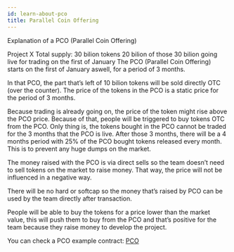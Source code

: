 ```yaml
---
id: learn-about-pco
title: Parallel Coin Offering
---
```


Explanation of a PCO (Parallel Coin Offering)

Project X
Total supply: 30 bilion tokens
20 bilion of those 30 bilion going live for trading on the first of January
The PCO (Parallel Coin Offering) starts on the first of January aswell, for a period of 3 months. 

In that PCO, the part that’s left of 10 bilion tokens will be sold directly OTC (over the counter). The price of the tokens in the PCO is a static price for the period of 3 months. 

Because trading is already going on, the price of the token might rise above the PCO price. Because of that, people will be triggered to buy tokens OTC from the PCO. Only thing is, the tokens bought in the PCO cannot be traded for the 3 months that the PCO is live. After those 3 months, there will be a 4 months period with 25% of the PCO bought tokens released every month. This is to prevent any huge dumps on the market.

The money raised with the PCO is via direct sells so the team doesn’t need to sell tokens on the market to raise money. That way, the price will not be influenced in a negative way.

There will be no hard or softcap so the money that’s raised by PCO can be used by the team directly after transaction.

People will be able to buy the tokens for a price lower than the market value, this will push them to buy from the PCO and that’s positive for the team because they raise money to develop the project.

You can check a PCO example contract: [PCO](crowdsale_VestedCrowdsale_VestedPostDeliveryCrowdsale.md)  